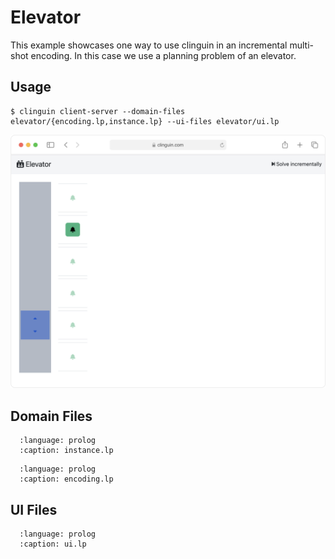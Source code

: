 # Elevator

This example showcases one way to use clinguin in an incremental multi-shot encoding. In this case we use a planning problem of an elevator.

## Usage

```console
$ clinguin client-server --domain-files elevator/{encoding.lp,instance.lp} --ui-files elevator/ui.lp
```



<img src="https://github.com/potassco/clinguin/blob/master/examples/angular/elevator/ui.gif?raw=true">

## Domain Files

```{literalinclude} ../../../examples/angular/elevator/instance.lp
  :language: prolog
  :caption: instance.lp
```
```{literalinclude} ../../../examples/angular/elevator/encoding.lp
  :language: prolog
  :caption: encoding.lp
```

## UI Files

```{literalinclude} ../../../examples/angular/elevator/ui.lp
  :language: prolog
  :caption: ui.lp
```



